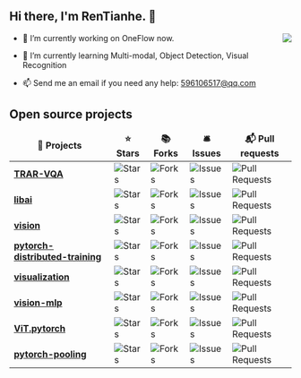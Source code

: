 
<h2> Hi there, I'm RenTianhe. 👋 </h2>
<img align="right" src="https://github-readme-stats.vercel.app/api?username=rentainhe&show_icons=true&icon_color=CE1D2D&text_color=718096&bg_color=ffffff&hide_title=true" />

- 🔭 I’m currently working on OneFlow now.

- 🌱 I’m currently learning Multi-modal, Object Detection, Visual Recognition

- 📫 Send me an email if you need any help: 596106517@qq.com

<!--
**rentainhe/rentainhe** is a ✨ _special_ ✨ repository because its `README.md` (this file) appears on your GitHub profile.

Here are some ideas to get you started:

- 🔭 I’m currently working on MAC Lab in XMU
- 🌱 I’m currently learning Multi-modal, Object Detection and so on
- 👯 I’m looking to collaborate on ...
- 🤔 I’m looking for help with ...
- 💬 Ask me about ...
- 📫 How to reach me: ...
- 😄 Pronouns: ...
- ⚡ Fun fact: ...
-->

<h2>Open source projects</h2>
<table>
  <thead align="center">
    <tr border: none;>
      <td><b>🎁 Projects</b></td>
      <td><b>⭐ Stars</b></td>
      <td><b>📚 Forks</b></td>
      <td><b>🛎 Issues</b></td>
      <td><b>📬 Pull requests</b></td>
    </tr>
  </thead>
  <tbody>
    <tr>
      <td><a href="https://github.com/rentainhe/TRAR-VQA"><b>TRAR-VQA</b></a></td>
      <td><img alt="Stars" src="https://img.shields.io/github/stars/rentainhe/TRAR-VQA?style=flat-square&labelColor=343b41"/></td>
      <td><img alt="Forks" src="https://img.shields.io/github/forks/rentainhe/TRAR-VQA?style=flat-square&labelColor=343b41"/></td>
      <td><img alt="Issues" src="https://img.shields.io/github/issues/rentainhe/TRAR-VQA?style=flat-square&labelColor=343b41"/></td>
      <td><img alt="Pull Requests" src="https://img.shields.io/github/issues-pr/rentainhe/TRAR-VQA?style=flat-square&labelColor=343b41"/></td>
    </tr>
    <tr>
      <td><a href="https://github.com/Oneflow-Inc/libai"><b>libai</b></a></td>
      <td><img alt="Stars" src="https://img.shields.io/github/stars/Oneflow-Inc/libai?style=flat-square&labelColor=343b41"/></td>
      <td><img alt="Forks" src="https://img.shields.io/github/forks/Oneflow-Inc/libai?style=flat-square&labelColor=343b41"/></td>
      <td><img alt="Issues" src="https://img.shields.io/github/issues/Oneflow-Inc/libai?style=flat-square&labelColor=343b41"/></td>
      <td><img alt="Pull Requests" src="https://img.shields.io/github/issues-pr/Oneflow-Inc/libai?style=flat-square&labelColor=343b41"/></td>
    </tr>
    <tr>
      <td><a href="https://github.com/Oneflow-Inc/vision"><b>vision</b></a></td>
      <td><img alt="Stars" src="https://img.shields.io/github/stars/Oneflow-Inc/vision?style=flat-square&labelColor=343b41"/></td>
      <td><img alt="Forks" src="https://img.shields.io/github/forks/Oneflow-Inc/vision?style=flat-square&labelColor=343b41"/></td>
      <td><img alt="Issues" src="https://img.shields.io/github/issues/Oneflow-Inc/vision?style=flat-square&labelColor=343b41"/></td>
      <td><img alt="Pull Requests" src="https://img.shields.io/github/issues-pr/Oneflow-Inc/vision?style=flat-square&labelColor=343b41"/></td>
    </tr>
	  <tr>
      <td><a href="https://github.com/rentainhe/pytorch-distributed-training"><b>pytorch-distributed-training</b></a></td>
      <td><img alt="Stars" src="https://img.shields.io/github/stars/rentainhe/pytorch-distributed-training?style=flat-square&labelColor=343b41"/></td>
      <td><img alt="Forks" src="https://img.shields.io/github/forks/rentainhe/pytorch-distributed-training?style=flat-square&labelColor=343b41"/></td>
      <td><img alt="Issues" src="https://img.shields.io/github/issues/rentainhe/pytorch-distributed-training?style=flat-square&labelColor=343b41"/></td>
      <td><img alt="Pull Requests" src="https://img.shields.io/github/issues-pr/rentainhe/pytorch-distributed-training?style=flat-square&labelColor=343b41"/></td>
    </tr>
	  <tr>
      <td><a href="https://github.com/rentainhe/visualization"><b>visualization</b></a></td>
      <td><img alt="Stars" src="https://img.shields.io/github/stars/rentainhe/visualization?style=flat-square&labelColor=343b41"/></td>
      <td><img alt="Forks" src="https://img.shields.io/github/forks/rentainhe/visualization?style=flat-square&labelColor=343b41"/></td>
      <td><img alt="Issues" src="https://img.shields.io/github/issues/rentainhe/visualization?style=flat-square&labelColor=343b41"/></td>
      <td><img alt="Pull Requests" src="https://img.shields.io/github/issues-pr/rentainhe/visualization?style=flat-square&labelColor=343b41"/></td>
    </tr>
	  <tr>
      <td><a href="https://github.com/rentainhe/vision-mlp"><b>vision-mlp</b></a></td>
      <td><img alt="Stars" src="https://img.shields.io/github/stars/rentainhe/vision-mlp?style=flat-square&labelColor=343b41"/></td>
      <td><img alt="Forks" src="https://img.shields.io/github/forks/rentainhe/vision-mlp?style=flat-square&labelColor=343b41"/></td>
      <td><img alt="Issues" src="https://img.shields.io/github/issues/rentainhe/vision-mlp?style=flat-square&labelColor=343b41"/></td>
      <td><img alt="Pull Requests" src="https://img.shields.io/github/issues-pr/rentainhe/vision-mlp?style=flat-square&labelColor=343b41"/></td>
    </tr>
	  <tr>
      <td><a href="https://github.com/rentainhe/ViT.pytorch"><b>ViT.pytorch</b></a></td>
      <td><img alt="Stars" src="https://img.shields.io/github/stars/rentainhe/ViT.pytorch?style=flat-square&labelColor=343b41"/></td>
      <td><img alt="Forks" src="https://img.shields.io/github/forks/rentainhe/ViT.pytorch?style=flat-square&labelColor=343b41"/></td>
      <td><img alt="Issues" src="https://img.shields.io/github/issues/rentainhe/ViT.pytorch?style=flat-square&labelColor=343b41"/></td>
      <td><img alt="Pull Requests" src="https://img.shields.io/github/issues-pr/rentainhe/ViT.pytorch?style=flat-square&labelColor=343b41"/></td>
    </tr>
	  <tr>
      <td><a href="https://github.com/rentainhe/pytorch-pooling"><b>pytorch-pooling</b></a></td>
      <td><img alt="Stars" src="https://img.shields.io/github/stars/rentainhe/pytorch-pooling?style=flat-square&labelColor=343b41"/></td>
      <td><img alt="Forks" src="https://img.shields.io/github/forks/rentainhe/pytorch-pooling?style=flat-square&labelColor=343b41"/></td>
      <td><img alt="Issues" src="https://img.shields.io/github/issues/rentainhe/pytorch-pooling?style=flat-square&labelColor=343b41"/></td>
      <td><img alt="Pull Requests" src="https://img.shields.io/github/issues-pr/rentainhe/pytorch-pooling?style=flat-square&labelColor=343b41"/></td>
    </tr>
  </tbody>
</table>
